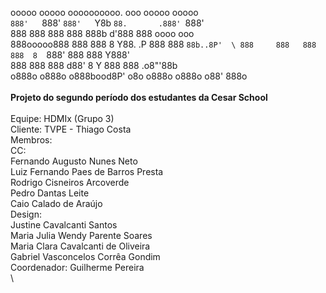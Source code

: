 ooooo   ooooo oooooooooo.   ooo        ooooo ooooo             \
`888'   `888' `888'   `Y8b  `88.       .888' `888'             \
 888     888   888      888  888b     d'888   888  oooo    ooo \
 888ooooo888   888      888  8 Y88. .P  888   888   `88b..8P'  \
 888     888   888      888  8  `888'   888   888     Y888'    \
 888     888   888     d88'  8    Y     888   888   .o8"'88b   \
o888o   o888o o888bood8P'   o8o        o888o o888o o88'   888o \
 \
 **Projeto do segundo período dos estudantes da Cesar School**\
 \
Equipe: HDMIx (Grupo 3)\
Cliente: TVPE - Thiago Costa\
Membros:\
  CC:\
    Fernando Augusto Nunes Neto\
    Luiz Fernando Paes de Barros Presta\
    Rodrigo Cisneiros Arcoverde\
    Pedro Dantas Leite\
    Caio Calado de Araújo\
  Design:\
    Justine Cavalcanti Santos\
    Maria Julia Wendy Parente Soares\
    Maria Clara Cavalcanti de Oliveira\
    Gabriel Vasconcelos Corrêa Gondim\
Coordenador: Guilherme Pereira\
\


